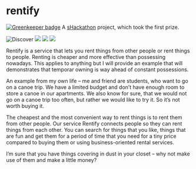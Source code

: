 rentify
=======

[![Greenkeeper badge](https://badges.greenkeeper.io/Hermanya/rentify.svg)](https://greenkeeper.io/)
A [sHackathon](http://insider.sheridancollege.ca/2014/06/09/sheridan-hackathon-a-success/) project, which took the first prize. 

![Discover](http://cs613531.vk.me/v613531556/e3cf/Nark4hgG4-M.jpg)
![](http://cs613531.vk.me/v613531556/e3ea/kTYyfQZhgSM.jpg)
![](http://cs613531.vk.me/v613531556/e3f3/u9MY2kOlTBQ.jpg)
![](http://cs613531.vk.me/v613531556/e40e/pubHZwZc4ug.jpg)

Rentify is a service that lets you rent things from other people or rent things to people. Renting is cheaper and more effective than possessing nowadays. This applies to anything but I will provide an example that will demonstrates that temporar owning is way ahead of constant possessions. 

An example from my own life – me and friend are students, who want to go on a canoe trip. We have a limited budget and don’t have enough room to store a canoe in our apartments. We also know for sure, that we would not go on a canoe trip too often, but rather we would like to try it. So it’s not worth buying it.

The cheapest and the most convenient way to rent things is to rent them from other people. Our service Rentify connects people so they can rent things from each other. You can search for things that you like, things that are fun and get them for a period of time that you need for a tiny price compared to buying them or using business-oriented rental services. 

I’m sure that you have things covering in dust in your closet – why not make use of them and make a little money?
